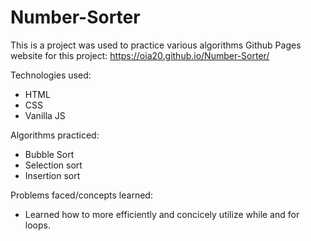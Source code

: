 # Number-Sorter
This is a project was used to practice various algorithms
Github Pages website for this project: https://oia20.github.io/Number-Sorter/

Technologies used:
- HTML
- CSS
- Vanilla JS

Algorithms practiced:
-  Bubble Sort
-  Selection sort
-  Insertion sort

  
Problems faced/concepts learned:
- Learned how to more efficiently and concicely utilize while and for loops.
